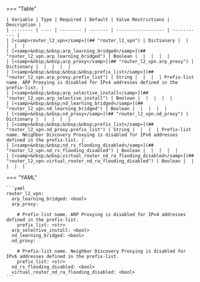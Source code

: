 <!--
  ~ Copyright (c) 2024 Arista Networks, Inc.
  ~ Use of this source code is governed by the Apache License 2.0
  ~ that can be found in the LICENSE file.
  -->
=== "Table"

    | Variable | Type | Required | Default | Value Restrictions | Description |
    | -------- | ---- | -------- | ------- | ------------------ | ----------- |
    | [<samp>router_l2_vpn</samp>](## "router_l2_vpn") | Dictionary |  |  |  |  |
    | [<samp>&nbsp;&nbsp;arp_learning_bridged</samp>](## "router_l2_vpn.arp_learning_bridged") | Boolean |  |  |  |  |
    | [<samp>&nbsp;&nbsp;arp_proxy</samp>](## "router_l2_vpn.arp_proxy") | Dictionary |  |  |  |  |
    | [<samp>&nbsp;&nbsp;&nbsp;&nbsp;prefix_list</samp>](## "router_l2_vpn.arp_proxy.prefix_list") | String |  |  |  | Prefix-list name. ARP Proxying is disabled for IPv4 addresses defined in the prefix-list. |
    | [<samp>&nbsp;&nbsp;arp_selective_install</samp>](## "router_l2_vpn.arp_selective_install") | Boolean |  |  |  |  |
    | [<samp>&nbsp;&nbsp;nd_learning_bridged</samp>](## "router_l2_vpn.nd_learning_bridged") | Boolean |  |  |  |  |
    | [<samp>&nbsp;&nbsp;nd_proxy</samp>](## "router_l2_vpn.nd_proxy") | Dictionary |  |  |  |  |
    | [<samp>&nbsp;&nbsp;&nbsp;&nbsp;prefix_list</samp>](## "router_l2_vpn.nd_proxy.prefix_list") | String |  |  |  | Prefix-list name. Neighbor Discovery Proxying is disabled for IPv6 addresses defined in the prefix-list. |
    | [<samp>&nbsp;&nbsp;nd_rs_flooding_disabled</samp>](## "router_l2_vpn.nd_rs_flooding_disabled") | Boolean |  |  |  |  |
    | [<samp>&nbsp;&nbsp;virtual_router_nd_ra_flooding_disabled</samp>](## "router_l2_vpn.virtual_router_nd_ra_flooding_disabled") | Boolean |  |  |  |  |

=== "YAML"

    ```yaml
    router_l2_vpn:
      arp_learning_bridged: <bool>
      arp_proxy:

        # Prefix-list name. ARP Proxying is disabled for IPv4 addresses defined in the prefix-list.
        prefix_list: <str>
      arp_selective_install: <bool>
      nd_learning_bridged: <bool>
      nd_proxy:

        # Prefix-list name. Neighbor Discovery Proxying is disabled for IPv6 addresses defined in the prefix-list.
        prefix_list: <str>
      nd_rs_flooding_disabled: <bool>
      virtual_router_nd_ra_flooding_disabled: <bool>
    ```
